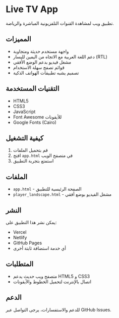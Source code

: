 # Live TV App

تطبيق ويب لمشاهدة القنوات التلفزيونية المباشرة والرياضة.

## المميزات

- واجهة مستخدم حديثة ومتجاوبة
- دعم اللغة العربية مع الاتجاه من اليمين لليسار (RTL)
- مشغل فيديو بدعم الوضع الأفقي
- قوائم تصفح سهلة الاستخدام
- تصميم يشبه تطبيقات الهواتف الذكية

## التقنيات المستخدمة

- HTML5
- CSS3
- JavaScript
- Font Awesome للأيقونات
- Google Fonts (Cairo)

## كيفية التشغيل

1. قم بتحميل الملفات
2. افتح `app.html` في متصفح الويب
3. استمتع بتجربة التطبيق

## الملفات

- `app.html` - الصفحة الرئيسية للتطبيق
- `player_landscape.html` - مشغل الفيديو بوضع أفقي

## النشر

يمكن نشر هذا التطبيق على:
- Vercel
- Netlify
- GitHub Pages
- أي خدمة استضافة ثابتة أخرى

## المتطلبات

- متصفح ويب حديث يدعم HTML5 و CSS3
- اتصال بالإنترنت لتحميل الخطوط والأيقونات

## الدعم

للدعم والاستفسارات، يرجى التواصل عبر GitHub Issues.
